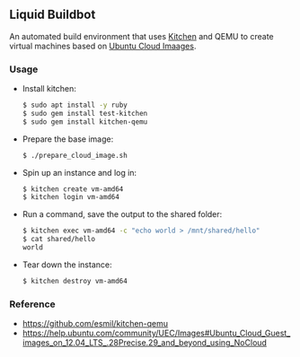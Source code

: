 ## Liquid Buildbot
An automated build environment that uses [Kitchen](http://kitchen.ci) and QEMU
to create virtual machines based on [Ubuntu Cloud
Imaages](https://cloud-images.ubuntu.com).

### Usage
* Install kitchen:
    ```sh
    $ sudo apt install -y ruby
    $ sudo gem install test-kitchen
    $ sudo gem install kitchen-qemu
    ```

* Prepare the base image:
    ```sh
    $ ./prepare_cloud_image.sh
    ```

* Spin up an instance and log in:
    ```sh
    $ kitchen create vm-amd64
    $ kitchen login vm-amd64
    ```

* Run a command, save the output to the shared folder:
    ```sh
    $ kitchen exec vm-amd64 -c "echo world > /mnt/shared/hello"
    $ cat shared/hello
    world
    ```

* Tear down the instance:
    ```sh
    $ kitchen destroy vm-amd64
    ```

### Reference
* https://github.com/esmil/kitchen-qemu
* https://help.ubuntu.com/community/UEC/Images#Ubuntu_Cloud_Guest_images_on_12.04_LTS_.28Precise.29_and_beyond_using_NoCloud
